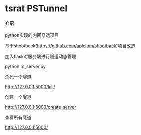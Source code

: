 # tsrat PSTunnel

#### 介绍
python实现的内网穿透项目

基于shootback(https://github.com/aploium/shootback)项目改造


加入flask对服务端进行隧道动态管理

python m_server.py

杀死一个隧道

http://127.0.0.1:5000/kill/<PID>

创建一个隧道

http://127.0.0.1:5000/create_server

查看所有隧道

http://127.0.0.1:5000/

